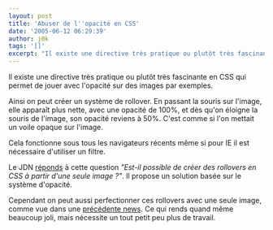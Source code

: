 ```yaml
---
layout: post
title: 'Abuser de l''opacité en CSS'
date: '2005-06-12 06:29:39'
author: j0k
tags: '[]'
excerpt: "Il existe une directive très pratique ou plutôt très fascinante en CSS qui permet de jouer avec l'opacité sur des images par exemples.     \nAinsi on peut créer un système de rollover. En passant la souris sur l'image, elle apparaît plus nette, avec une opacité de 100%, et dès qu'on éloigne la souris de l'image, son opacité reviens à 50%. C'est comme si l'on      …"
---
```


Il existe une directive très pratique ou plutôt très fascinante en CSS qui permet de jouer avec l'opacité sur des images par exemples.

Ainsi on peut créer un système de rollover. En passant la souris sur l'image, elle apparaît plus nette, avec une opacité de 100%, et dès qu'on éloigne la souris de l'image, son opacité reviens à 50%. C'est comme si l'on mettait un voile opaque sur l'image.

Cela fonctionne sous tous les navigateurs récents même si pour IE il est nécessaire d'utiliser un filtre.

Le JDN [réponds](http://developpeur.journaldunet.com/tutoriel/css/050606-css-rollover-opacity.shtml) à cette question *"Est-il possible de créer des rollovers en CSS à partir d'une seule image ?"*.   Il propose un solution basée sur le système d'opacité.

Cependant on peut aussi perfectionner ces rollovers avec une seule image, comme vue dans une [précédente news](http://www.j0k3r.net/news-un-rollover-avec-une-seule-image-341.html). Ce qui rends quand même beaucoup joli, mais nécessite un tout petit peu plus de travail.
